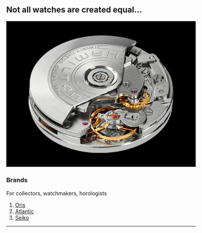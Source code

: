 ## Not all watches are created equal...

![Image Not Found](/media/markdown-guidance/image.png)

### Brands

For collectors, watchmakers, horologists 



1. [Oris](https://www.oris.ch/)
2. [Atlantic](https://www.atlantic-watches.ch/en/)
3. [Seiko](https://www.seikowatches.com/global-en)

---






